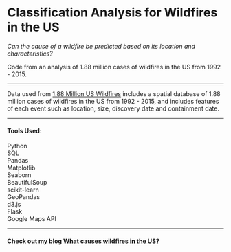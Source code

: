 # Classification Analysis for Wildfires in the US
*Can the cause of a wildfire be predicted based on its location and characteristics?*

Code from an analysis of 1.88 million cases of wildfires in the US from 1992 - 2015. 

***
Data used from [1.88 Million US Wildfires](https://www.kaggle.com/rtatman/188-million-us-wildfires) includes a spatial database of 1.88 million cases of wildfires in the US from 1992 - 2015, and includes features of each event such as location, size, discovery date and containment date.

***
#### Tools Used:  
Python  
SQL  
Pandas  
Matplotlib  
Seaborn  
BeautifulSoup  
scikit-learn  
GeoPandas  
d3.js  
Flask  
Google Maps API

***

#### Check out my blog [What causes wildfires in the US?](https://kennythedatascientist.weebly.com/blog/what-causes-wildfires-in-the-us)
